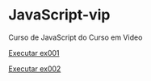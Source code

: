 # JavaScript-vip
Curso de JavaScript do Curso em Video

<a href="https://adalberto-martins.github.io/javascript-vip/exercicios/aula04/ex001.html">Executar ex001</a>

<a href="https://adalberto-martins.github.io/javascript-vip/exercicios/aula06/ex002.html">Executar ex002</a>
